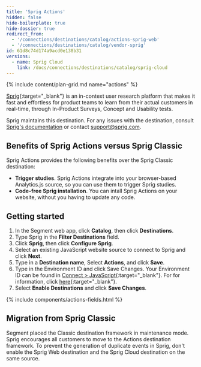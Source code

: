 ```yaml
---
title: 'Sprig Actions'
hidden: false
hide-boilerplate: true
hide-dossier: true
redirect_from:
  - '/connections/destinations/catalog/actions-sprig-web'
  - '/connections/destinations/catalog/vendor-sprig'
id: 61d8c74d174a9acd0e138b31
versions:
  - name: Sprig Cloud
    link: /docs/connections/destinations/catalog/sprig-cloud
---
```

<!-- In the section above, edit the `title` field. For example, Slack (Actions) Destination -->

{% include content/plan-grid.md name="actions" %}

[Sprig](https://sprig.com/?&utm_source=segmentio&utm_medium=docs_actions&utm_campaign=integration){:target="_blank"} is an in-context user research platform that makes it fast and effortless for product teams to learn from their actual customers in real-time, through In-Product Surveys, Concept and Usability tests.

Sprig maintains this destination. For any issues with the destination, consult [Sprig's documentation](https://docs.sprig.com/docs/segment) or contact [support@sprig.com](mailto:support@sprig.com).


## Benefits of Sprig Actions versus Sprig Classic

Sprig Actions provides the following benefits over the Sprig Classic destination:

- **Trigger studies**. Sprig Actions integrate into your browser-based Analytics.js source, so you can use them to trigger Sprig studies.
- **Code-free Sprig installation**. You can intall Sprig Actions on your website, without you having to update any code. 

<!-- The section below explains how to enable and configure the destination. Include any configuration steps not captured below. For example, obtaining an API key from your platform and any configuration steps required to connect to the destination. -->

## Getting started 

1. In the Segment web app, click **Catalog**, then click **Destinations**.
2. Type Sprig in the **Filter Destinations** field.
3. Click **Sprig**, then click **Configure Sprig**.
4. Select an existing JavaScript website source to connect to Sprig and click **Next**.
5. Type in a **Destination name**, Select **Actions**, and click **Save**.
6. Type in the Environment ID and click Save Changes. Your Environment ID can be found in [Connect > JavaScript](https://app.sprig.com/connect){:target="_blank"}. For for information, click [here](https://docs.sprig.com/docs/products-and-environments#environments){:target="_blank"}.
7. Select **Enable Destinations** and click **Save Changes**.

<!-- The line below renders a table of connection settings (if applicable), Pre-built Mappings, and available actions. -->

{% include components/actions-fields.html %}
<!-- If applicable, add information regarding the migration from a classic destination to an Actions-based version below -->

## Migration from Sprig Classic

Segment placed the Classic destination framework in maintenance mode. Sprig encourages all customers to move to the Actions destination framework. To prevent the generation of duplicate events in Sprig, don't enable the Sprig Web destination and the Sprig Cloud destination on the same source. 


